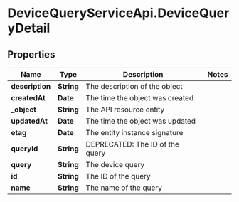 # DeviceQueryServiceApi.DeviceQueryDetail

## Properties
Name | Type | Description | Notes
------------ | ------------- | ------------- | -------------
**description** | **String** | The description of the object | 
**createdAt** | **Date** | The time the object was created | 
**_object** | **String** | The API resource entity | 
**updatedAt** | **Date** | The time the object was updated | 
**etag** | **Date** | The entity instance signature | 
**queryId** | **String** | DEPRECATED: The ID of the query | 
**query** | **String** | The device query | 
**id** | **String** | The ID of the query | 
**name** | **String** | The name of the query | 


